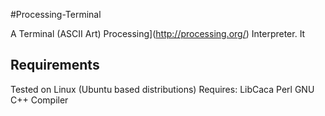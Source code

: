#Processing-Terminal

A Terminal (ASCII Art) Processing](http://processing.org/) Interpreter. 
It 

## Requirements
Tested on Linux (Ubuntu based distributions)
Requires:
LibCaca
Perl
GNU C++ Compiler
